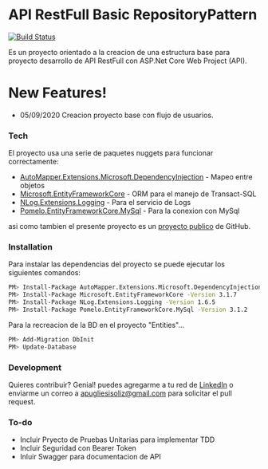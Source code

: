 # API RestFull Basic RepositoryPattern

[![Build Status](https://travis-ci.org/joemccann/dillinger.svg?branch=master)](https://travis-ci.org/joemccann/dillinger)

Es un proyecto orientado a la creacion de una estructura base para proyecto desarrollo de API RestFull con ASP.Net Core Web Project (API).
# New Features!

  - 05/09/2020 Creacion proyecto base con flujo de usuarios.

### Tech

El proyecto usa una serie de paquetes nuggets para funcionar correctamente:

* [AutoMapper.Extensions.Microsoft.DependencyInjection] - Mapeo entre objetos
* [Microsoft.EntityFrameworkCore] - ORM para el manejo de Transact-SQL
* [NLog.Extensions.Logging] - Para el servicio de Logs
* [Pomelo.EntityFrameworkCore.MySql] - Para la conexion con MySql

asi como tambien el presente proyecto es un [proyecto publico] de GitHub.

### Installation

Para instalar las dependencias del proyecto se puede ejecutar los siguientes comandos:

```sh
PM> Install-Package AutoMapper.Extensions.Microsoft.DependencyInjection -Version 8.0.1
PM> Install-Package Microsoft.EntityFrameworkCore -Version 3.1.7
PM> Install-Package NLog.Extensions.Logging -Version 1.6.5
PM> Install-Package Pomelo.EntityFrameworkCore.MySql -Version 3.1.2
```

Para la recreacion de la BD en el proyecto "Entities"...

```sh
PM> Add-Migration DbInit
PM> Update-Database
```

### Development

Quieres contribuir? Genial!
puedes agregarme a tu red de [LinkedIn] o enviarme un correo a apugliesisoliz@gmail.com para solicitar el pull request.


### To-do

 - Incluir Pryecto de Pruebas Unitarias para implementar TDD
 - Incluir Seguridad con Bearer Token
 - Inluir Swagger para documentacion de API


[//]: # (These are reference links used in the body of this note and get stripped out when the markdown processor does its job. There is no need to format nicely because it shouldn't be seen. Thanks SO - http://stackoverflow.com/questions/4823468/store-comments-in-markdown-syntax)



   [proyecto publico]: <https://github.com/apugliesisoliz/APIRestFull_Basic_RepositoryPattern>
   [AutoMapper.Extensions.Microsoft.DependencyInjection]: <https://www.nuget.org/packages/AutoMapper.Extensions.Microsoft.DependencyInjection/>
   [Microsoft.EntityFrameworkCore]: <https://www.nuget.org/packages/Microsoft.EntityFrameworkCore>
   [NLog.Extensions.Logging]: <https://www.nuget.org/packages/NLog.Extensions.Logging/>
   [Pomelo.EntityFrameworkCore.MySql]: <https://www.nuget.org/packages/Pomelo.EntityFrameworkCore.MySql>
   [LinkedIn]: <https://www.linkedin.com/in/alejandropugliesi/>
